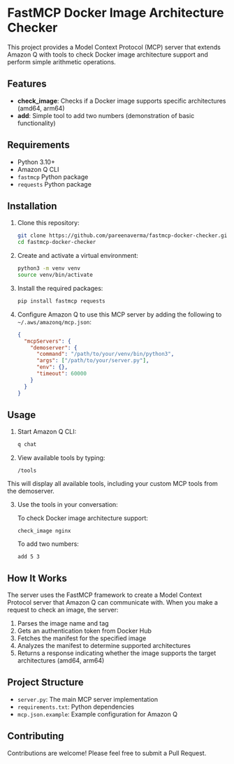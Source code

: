# FastMCP Docker Image Architecture Checker

This project provides a Model Context Protocol (MCP) server that extends Amazon Q with tools to check Docker image architecture support and perform simple arithmetic operations.

## Features

- **check_image**: Checks if a Docker image supports specific architectures (amd64, arm64)
- **add**: Simple tool to add two numbers (demonstration of basic functionality)

## Requirements

- Python 3.10+
- Amazon Q CLI
- `fastmcp` Python package
- `requests` Python package

## Installation

1. Clone this repository:
   ```bash
   git clone https://github.com/pareenaverma/fastmcp-docker-checker.git
   cd fastmcp-docker-checker
   ```

2. Create and activate a virtual environment:
   ```bash
   python3 -m venv venv
   source venv/bin/activate
   ```

3. Install the required packages:
   ```bash
   pip install fastmcp requests
   ```

4. Configure Amazon Q to use this MCP server by adding the following to `~/.aws/amazonq/mcp.json`:
   ```json
   {
     "mcpServers": {
       "demoserver": {
         "command": "/path/to/your/venv/bin/python3",
         "args": ["/path/to/your/server.py"],
         "env": {},
         "timeout": 60000
       }
     }
   }
   ```

## Usage

1. Start Amazon Q CLI:
   ```bash
   q chat
   ```

2. View available tools by typing:
   ```
   /tools
   ```
This will display all available tools, including your custom MCP tools from the demoserver.

3. Use the tools in your conversation:

   To check Docker image architecture support:
   ```
   check_image nginx
   ```

   To add two numbers:
   ```
   add 5 3
   ```

## How It Works

The server uses the FastMCP framework to create a Model Context Protocol server that Amazon Q can communicate with. When you make a request to check an image, the server:

1. Parses the image name and tag
2. Gets an authentication token from Docker Hub
3. Fetches the manifest for the specified image
4. Analyzes the manifest to determine supported architectures
5. Returns a response indicating whether the image supports the target architectures (amd64, arm64)

## Project Structure

- `server.py`: The main MCP server implementation
- `requirements.txt`: Python dependencies
- `mcp.json.example`: Example configuration for Amazon Q


## Contributing

Contributions are welcome! Please feel free to submit a Pull Request.
